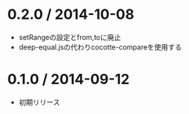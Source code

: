 0.2.0 / 2014-10-08
===================

 * setRangeの設定とfrom,toに廃止
 * deep-equal.jsの代わりcocotte-compareを使用する


0.1.0 / 2014-09-12
===================

 * 初期リリース